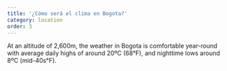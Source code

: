 ```yaml
---
title: '¿Cómo será el clima en Bogota?'
category: location
order: 3
---
```


At an altitude of 2,600m, the weather in Bogota is comfortable year-round with average daily highs of around 20ºC (68°F), and nighttime lows around 8ºC (mid-40s°F).
